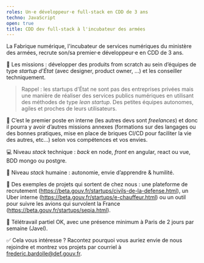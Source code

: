 ```yaml
---
roles: Un·e développeur·e full-stack en CDD de 3 ans
techno: JavaScript
open: true
title: CDD dev full-stack à l'incubateur des armées
---
```


La Fabrique numérique, l'incubateur de services numériques du ministère des armées, recrute son/sa premier·e développeur·e en CDD de 3 ans.

<!--more-->


🍕 Les missions : développer des produits from scratch au sein d’équipes de type *startup d'État* (avec designer, product owner, …) et les conseiller techniquement.

> Rappel : les startups d'État ne sont pas des entreprises privées mais une manière de réaliser des services publics numériques en utilisant des méthodes de type *lean startup*. Des petites équipes autonomes, agiles et proches de leurs utilisateurs.

🥇 C’est le premier poste en interne (les autres devs sont *freelances*) et donc il pourra y avoir d’autres missions annexes (formations sur des langages ou des bonnes pratiques, mise en place de briques CI/CD pour faciliter la vie des autres, etc…) selon vos compétences et vos envies.

💻 Niveau *stack* technique : *back* en node, *front* en angular, react ou vue, BDD mongo ou postgre.

🤗 Niveau *stack* humaine : autonomie, envie d’apprendre & humilité.

💁 Des exemples de projets qui sortent de chez nous : une plateforme de recrutement (https://beta.gouv.fr/startups/civils-de-la-defense.html), un Uber interne (https://beta.gouv.fr/startups/e-chauffeur.html) ou un outil pour suivre les avions qui survolent la France (https://beta.gouv.fr/startups/sepia.html).

👋 Télétravail partiel OK, avec une présence minimum à Paris de 2 jours par semaine (Javel).

✅ Cela vous intéresse ? Racontez pourquoi vous auriez envie de nous rejoindre et montrez vos projets par courriel à [frederic.bardolle@def.gouv.fr](mailto:frederic.bardolle@def.gouv.fr).
